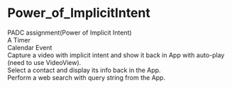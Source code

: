 # Power_of_ImplicitIntent
PADC assignment(Power of Implicit Intent)
<br>
A Timer
<br>
Calendar Event
<br>
Capture a video with implicit intent and show it back in App with auto-play (need to use VideoView).
<br>
Select a contact and display its info back in the App.
<br>
Perform a web search with query string from the App.
